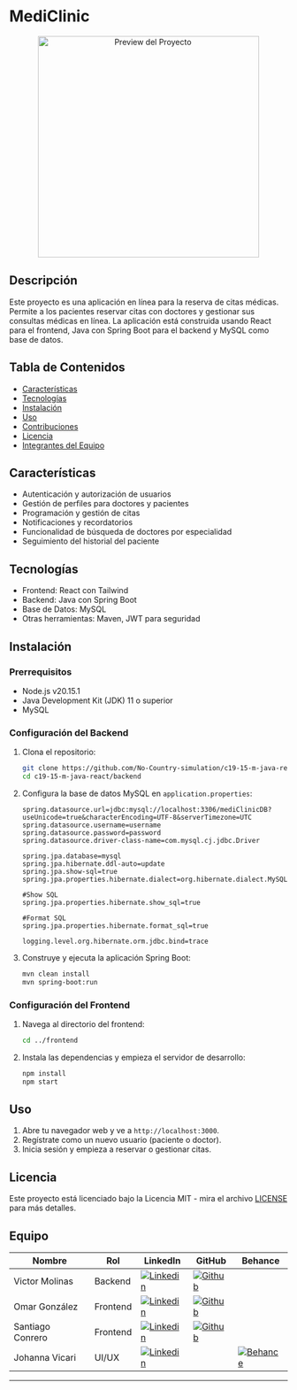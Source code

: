 # MediClinic
<p align="center">
  <img src="https://res.cloudinary.com/dxlipkjcl/image/upload/v1722338984/Cohorte%2019/logo_mecufo.svg" alt="Preview del Proyecto" width="400" />
</p>

## Descripción
Este proyecto es una aplicación en línea para la reserva de citas médicas. Permite a los pacientes reservar citas con doctores y gestionar sus consultas médicas en línea. La aplicación está construida usando React para el frontend, Java con Spring Boot para el backend y MySQL como base de datos.

## Tabla de Contenidos
- [Características](#características)
- [Tecnologías](#tecnologías)
- [Instalación](#instalación)
- [Uso](#uso)
- [Contribuciones](#contribuciones)
- [Licencia](#licencia)
- [Integrantes del Equipo](#integrantes-del-equipo)

## Características
- Autenticación y autorización de usuarios
- Gestión de perfiles para doctores y pacientes
- Programación y gestión de citas
- Notificaciones y recordatorios
- Funcionalidad de búsqueda de doctores por especialidad
- Seguimiento del historial del paciente

## Tecnologías
- Frontend: React con Tailwind
- Backend: Java con Spring Boot
- Base de Datos: MySQL
- Otras herramientas: Maven, JWT para seguridad

## Instalación

### Prerrequisitos
- Node.js v20.15.1
- Java Development Kit (JDK) 11 o superior
- MySQL

### Configuración del Backend
1. Clona el repositorio:
    ```bash
    git clone https://github.com/No-Country-simulation/c19-15-m-java-react
    cd c19-15-m-java-react/backend
    ```

2. Configura la base de datos MySQL en `application.properties`:
    ```properties
    spring.datasource.url=jdbc:mysql://localhost:3306/mediClinicDB?useUnicode=true&characterEncoding=UTF-8&serverTimezone=UTC
    spring.datasource.username=username
    spring.datasource.password=password
    spring.datasource.driver-class-name=com.mysql.cj.jdbc.Driver

    spring.jpa.database=mysql
    spring.jpa.hibernate.ddl-auto=update
    spring.jpa.show-sql=true
    spring.jpa.properties.hibernate.dialect=org.hibernate.dialect.MySQL8Dialect
    
   #Show SQL
    spring.jpa.properties.hibernate.show_sql=true

    #Format SQL
    spring.jpa.properties.hibernate.format_sql=true

    logging.level.org.hibernate.orm.jdbc.bind=trace
    ```

3. Construye y ejecuta la aplicación Spring Boot:
    ```bash
    mvn clean install
    mvn spring-boot:run
    ```

### Configuración del Frontend
1. Navega al directorio del frontend:
    ```bash
    cd ../frontend
    ```

2. Instala las dependencias y empieza el servidor de desarrollo:
    ```bash
    npm install
    npm start
    ```

## Uso
1. Abre tu navegador web y ve a `http://localhost:3000`.
2. Regístrate como un nuevo usuario (paciente o doctor).
3. Inicia sesión y empieza a reservar o gestionar citas.

## Licencia
Este proyecto está licenciado bajo la Licencia MIT - mira el archivo [LICENSE](LICENSE) para más detalles.

## Equipo

| Nombre           | Rol         | LinkedIn | GitHub | Behance |
|------------------|-------------|----------|--------|---------|
| Victor Molinas   | Backend     | [![Linkedin](https://img.shields.io/badge/LinkedIn-0077B5?style=for-the-badge&logo=linkedin&logoColor=white)](https://www.linkedin.com/in/vmolinasg) | [![Github](https://img.shields.io/badge/GitHub-100000?style=for-the-badge&logo=github&logoColor=white)](https://github.com/vmolinas) |  |
| Omar González    | Frontend    | [![Linkedin](https://img.shields.io/badge/LinkedIn-0077B5?style=for-the-badge&logo=linkedin&logoColor=white)](https://www.linkedin.com/in/orgc) | [![Github](https://img.shields.io/badge/GitHub-100000?style=for-the-badge&logo=github&logoColor=white)](https://github.com/ORCG1) |  |
| Santiago Conrero | Frontend    | [![Linkedin](https://img.shields.io/badge/LinkedIn-0077B5?style=for-the-badge&logo=linkedin&logoColor=white)](https://www.linkedin.com/in/santiago-conrero-453315217/) | [![Github](https://img.shields.io/badge/GitHub-100000?style=for-the-badge&logo=github&logoColor=white)](https://github.com/santi1961) |  |
| Johanna Vicari   | UI/UX       | [![Linkedin](https://img.shields.io/badge/LinkedIn-0077B5?style=for-the-badge&logo=linkedin&logoColor=white)](https://www.linkedin.com/in/johannavicari/) |  | [![Behance](https://img.shields.io/badge/-Behance-blue?style=for-the-badge&logo=behance&logoColor=white)](https://www.behance.net/johannavicari) |

---
